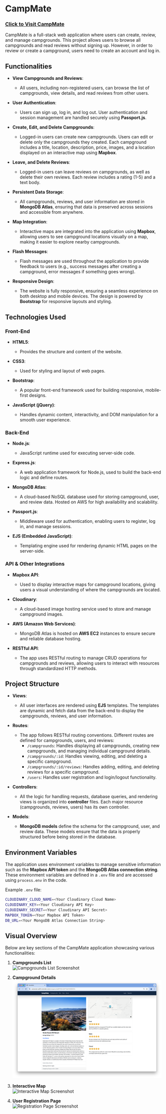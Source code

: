 # CampMate

### [Click to Visit CampMate](https://campmate-qd03.onrender.com)

CampMate is a full-stack web application where users can create, review, and manage campgrounds. This project allows users to browse all campgrounds and read reviews without signing up. However, in order to review or create a campground, users need to create an account and log in.

## Functionalities

-   **View Campgrounds and Reviews**:
    -   All users, including non-registered users, can browse the list of campgrounds, view details, and read reviews from other users.
-   **User Authentication**:
    -   Users can sign up, log in, and log out. User authentication and session management are handled securely using **Passport.js**.
-   **Create, Edit, and Delete Campgrounds**:

    -   Logged-in users can create new campgrounds. Users can edit or delete only the campgrounds they created. Each campground includes a title, location, description, price, images, and a location displayed on an interactive map using **Mapbox**.

-   **Leave, and Delete Reviews**:

    -   Logged-in users can leave reviews on campgrounds, as well as delete their own reviews. Each review includes a rating (1-5) and a text body.

-   **Persistent Data Storage**:

    -   All campgrounds, reviews, and user information are stored in **MongoDB Atlas**, ensuring that data is preserved across sessions and accessible from anywhere.

-   **Map Integration**:

    -   Interactive maps are integrated into the application using **Mapbox**, allowing users to see campground locations visually on a map, making it easier to explore nearby campgrounds.

-   **Flash Messages**:

    -   Flash messages are used throughout the application to provide feedback to users (e.g., success messages after creating a campground, error messages if something goes wrong).

-   **Responsive Design**:
    -   The website is fully responsive, ensuring a seamless experience on both desktop and mobile devices. The design is powered by **Bootstrap** for responsive layouts and styling.

## Technologies Used

### Front-End

-   **HTML5**:

    -   Provides the structure and content of the website.

-   **CSS3**:

    -   Used for styling and layout of web pages.

-   **Bootstrap**:

    -   A popular front-end framework used for building responsive, mobile-first designs.

-   **JavaScript (jQuery)**:

    -   Handles dynamic content, interactivity, and DOM manipulation for a smooth user experience.

### Back-End

-   **Node.js**:

    -   JavaScript runtime used for executing server-side code.

-   **Express.js**:

    -   A web application framework for Node.js, used to build the back-end logic and define routes.

-   **MongoDB Atlas**:

    -   A cloud-based NoSQL database used for storing campground, user, and review data. Hosted on AWS for high availability and scalability.

-   **Passport.js**:

    -   Middleware used for authentication, enabling users to register, log in, and manage sessions.

-   **EJS (Embedded JavaScript)**:

    -   Templating engine used for rendering dynamic HTML pages on the server-side.

### API & Other Integrations

-   **Mapbox API**:

    -   Used to display interactive maps for campground locations, giving users a visual understanding of where the campgrounds are located.

-   **Cloudinary**:

    -   A cloud-based image hosting service used to store and manage campground images.

-   **AWS (Amazon Web Services)**:

    -   MongoDB Atlas is hosted on **AWS EC2** instances to ensure secure and reliable database hosting.

-   **RESTful API**:

    -   The app uses RESTful routing to manage CRUD operations for campgrounds and reviews, allowing users to interact with resources through standardized HTTP methods.

## Project Structure

-   **Views**:

    -   All user interfaces are rendered using **EJS** templates. The templates are dynamic and fetch data from the back-end to display the campgrounds, reviews, and user information.

-   **Routes**:

    -   The app follows RESTful routing conventions. Different routes are defined for campgrounds, users, and reviews:
        -   `/campgrounds`: Handles displaying all campgrounds, creating new campgrounds, and managing individual campground details.
        -   `/campgrounds/:id`: Handles viewing, editing, and deleting a specific campground.
        -   `/campgrounds/:id/reviews`: Handles adding, editing, and deleting reviews for a specific campground.
        -   `/users`: Handles user registration and login/logout functionality.

-   **Controllers**:

    -   All the logic for handling requests, database queries, and rendering views is organized into **controller** files. Each major resource (campgrounds, reviews, users) has its own controller.

-   **Models**:
    -   **MongoDB models** define the schema for the campground, user, and review data. These models ensure that the data is properly structured before being stored in the database.

## Environment Variables

The application uses environment variables to manage sensitive information such as the **Mapbox API token** and the **MongoDB Atlas connection string**. These environment variables are defined in a `.env` file and are accessed using `process.env` in the code.

Example `.env` file:

```bash
CLOUDINARY_CLOUD_NAME=<Your Cloudinary Cloud Name>
CLOUDINARY_KEY=<Your Cloudinary API Key>
CLOUDINARY_SECRET=<Your Cloudinary API Secret>
MAPBOX_TOKEN=<Your Mapbox API Token>
DB_URL=<Your MongoDB Atlas Connection String>
```

## Visual Overview

Below are key sections of the CampMate application showcasing various functionalities:

1. **Campgrounds List**  
   ![Campgrounds List Screenshot](assets/screenshots/campgrounds_list_screenshot.png)

2. **Campground Details**  
   ![Campground Details Screenshot](assets/screenshots/campground_details_screenshot.png)

3. **Interactive Map**  
   ![Interactive Map Screenshot](assets/screenshots/map_screenshot.png)

4. **User Registration Page**  
   ![Registration Page Screenshot](assets/screenshots/registration_screenshot.png)
